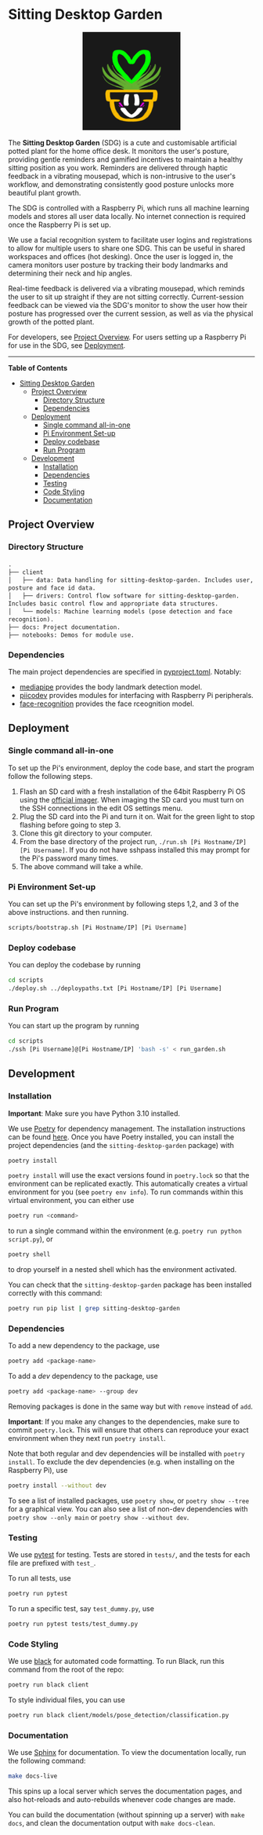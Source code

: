# Sitting Desktop Garden

<center>
</center>

<p align="center" width="100%">
<img src="assets/logo.png" width="200">
</p>

The **Sitting Desktop Garden** (SDG) is a cute and customisable artificial potted plant for the home office desk. It monitors the user's posture, providing gentle reminders and gamified incentives to maintain a healthy sitting position as you work. Reminders are delivered through haptic feedback in a vibrating mousepad, which is non-intrusive to the user's workflow, and demonstrating consistently good posture unlocks more beautiful plant growth.

The SDG is controlled with a Raspberry Pi, which runs all machine learning models and stores all user data locally. No internet connection is required once the Raspberry Pi is set up.

We use a facial recognition system to facilitate user logins and registrations to allow for multiple users to share one SDG. This can be useful in shared workspaces and offices (hot desking). Once the user is logged in, the camera monitors user posture by tracking their body landmarks and determining their neck and hip angles.

Real-time feedback is delivered via a vibrating mousepad, which reminds the user to sit up straight if they are not sitting correctly. Current-session feedback can be viewed via the SDG's monitor to show the user how their posture has progressed over the current session, as well as via the physical growth of the potted plant.

For developers, see [Project Overview](#project-overview). For users setting up a Raspberry Pi for use in the SDG, see [Deployment](#deployment).

---

**Table of Contents**

- [Sitting Desktop Garden](#sitting-desktop-garden)
  - [Project Overview](#project-overview)
    - [Directory Structure](#directory-structure)
    - [Dependencies](#dependencies)
  - [Deployment](#deployment)
    - [Single command all-in-one](#single-command-all-in-one)
    - [Pi Environment Set-up](#pi-environment-set-up)
    - [Deploy codebase](#deploy-codebase)
    - [Run Program](#run-program)
  - [Development](#development)
    - [Installation](#installation)
    - [Dependencies](#dependencies-1)
    - [Testing](#testing)
    - [Code Styling](#code-styling)
    - [Documentation](#documentation)


## Project Overview
### Directory Structure
```
.
├── client
│   ├── data: Data handling for sitting-desktop-garden. Includes user, posture and face id data.
│   ├── drivers: Control flow software for sitting-desktop-garden. Includes basic control flow and appropriate data structures.
│   └── models: Machine learning models (pose detection and face recognition).
├── docs: Project documentation.
├── notebooks: Demos for module use.
```

### Dependencies
The main project dependencies are specified in [pyproject.toml](./pyproject.toml). Notably:
- [mediapipe](https://ai.google.dev/edge/mediapipe/solutions/guide) provides the body landmark detection model.
- [piicodev](https://pypi.org/project/piicodev/) provides modules for interfacing with Raspberry Pi peripherals.
- [face-recognition](https://pypi.org/project/face-recognition/) provides the face rceognition model.

## Deployment
### Single command all-in-one
To set up the Pi's environment, deploy the code base, and start the program follow the following steps.
1. Flash an SD card with a fresh installation of the 64bit Raspberry Pi OS using the [official imager](https://www.raspberrypi.com/software/). When imaging the SD card you must turn on the SSH connections in the edit OS settings menu.
2. Plug the SD card into the Pi and turn it on. Wait for the green light to stop flashing before going to step 3.
3. Clone this git directory to your computer.
4. From the base directory of the project run,
`
./run.sh [Pi Hostname/IP] [Pi Username]
`. If you do not have sshpass installed this may prompt for the Pi's password many times.
5. The above command will take a while.
### Pi Environment Set-up
You can set up the Pi's environment by following steps 1,2, and 3 of the above instructions. and then running.
```bash
scripts/bootstrap.sh [Pi Hostname/IP] [Pi Username]
```
### Deploy codebase
You can deploy the codebase by running 
```bash
cd scripts
./deploy.sh ../deploypaths.txt [Pi Hostname/IP] [Pi Username]
```

### Run Program
You can start up the program by running
```bash
cd scripts
./ssh [Pi Username]@[Pi Hostname/IP] 'bash -s' < run_garden.sh
```

## Development

### Installation
**Important**: Make sure you have Python 3.10 installed.

We use [Poetry](https://python-poetry.org/) for dependency management. The installation instructions can be found [here](https://python-poetry.org/docs/).  Once you have Poetry installed, you can install the project dependencies (and the `sitting-desktop-garden` package) with

```bash
poetry install
```

`poetry install` will use the exact versions found in `poetry.lock` so that the environment can be replicated exactly. This automatically creates a virtual environment for you (see `poetry env info`). To run commands within this virtual environment, you can either use

```bash
poetry run <command>
```

to run a single command within the environment (e.g. `poetry run python script.py`), or

```bash
poetry shell
```

to drop yourself in a nested shell which has the environment activated.

You can check that the `sitting-desktop-garden` package has been installed correctly with this command:

```bash
poetry run pip list | grep sitting-desktop-garden
```

### Dependencies

To add a new dependency to the package, use

```bash
poetry add <package-name>
```

To add a *dev* dependency to the package, use

```bash
poetry add <package-name> --group dev
```

Removing packages is done in the same way but with `remove` instead of `add`.

**Important**: If you make any changes to the dependencies, make sure to commit `poetry.lock`. This will ensure that others can reproduce your exact environment when they next run `poetry install`.

Note that both regular and dev dependencies will be installed with `poetry install`. To exclude the dev dependencies (e.g. when installing on the Raspberry Pi), use

```bash
poetry install --without dev
```

To see a list of installed packages, use `poetry show`, or `poetry show --tree` for a graphical view. You can also see a list of non-dev dependencies with `poetry show --only main` or `poetry show --without dev`.

### Testing

We use [pytest](https://docs.pytest.org/en/stable/index.html) for testing. Tests are stored in `tests/`, and the tests for each file are prefixed with `test_`.

To run all tests, use

```bash
poetry run pytest
```

To run a specific test, say `test_dummy.py`, use
```bash
poetry run pytest tests/test_dummy.py
```

### Code Styling

We use [black](https://black.readthedocs.io/en/stable/) for automated code formatting. To run Black, run this command from the root of the repo:

```bash
poetry run black client
```

To style individual files, you can use

```bash
poetry run black client/models/pose_detection/classification.py
```

### Documentation

We use [Sphinx](https://www.sphinx-doc.org/) for documentation. To view the documentation locally, run the following command:
```bash
make docs-live
```
This spins up a local server which serves the documentation pages, and also hot-reloads and auto-rebuilds whenever code changes are made.

You can build the documentation (without spinning up a server) with `make docs`, and clean the documentation output with `make docs-clean`.


